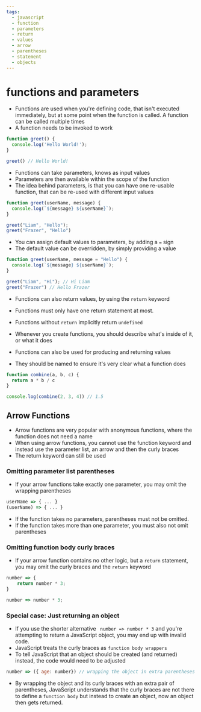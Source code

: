 ```yaml
---
tags:
  - javascript
  - function
  - parameters
  - return
  - values
  - arrow
  - parentheses
  - statement
  - objects
---
```

# functions and parameters

* Functions are used when you're defining code, that isn't executed immediately, but at some point when the function is called. A function can be called multiple times
* A function needs to be invoked to work

```js
function greet() {
  console.log('Hello World!');
}

greet() // Hello World!
```

* Functions can take parameters, knows as input values
* Parameters are then available within the scope of the function
* The idea behind parameters, is that you can have one re-usable function, that can be re-used with different input values
```js
function greet(userName, message) {
  console.log(`${message} ${userName}`);
}

greet("Liam", "Hello");
greet("Frazer", "Hello")
```

* You can assign default values to parameters, by adding a `=` sign
* The default value can be overridden, by simply providing a value
```js
function greet(userName, message = "Hello") {
  console.log(`${message} ${userName}`);
}

greet("Liam", "Hi"); // Hi Liam
greet("Frazer") // Hello Frazer
```

* Functions can also return values, by using the `return` keyword
* Functions must only have one return statement at most.
* Functions without `return` implicitly return `undefined`

* Whenever you create functions, you should describe what's inside of it, or what it does
* Functions can also be used for producing and returning values
* They should be named to ensure it's very clear what a function does

```js
function combine(a, b, c) {
  return a * b / c
}

console.log(combine(2, 3, 4)) // 1.5
```

## Arrow Functions
* Arrow functions are very popular with anonymous functions, where the function does not need a name
* When using arrow functions, you cannot use the function keyword and instead use the parameter list, an arrow and then the curly braces
* The return keyword can still be used

### Omitting parameter list parentheses
* If your arrow functions take exactly one parameter, you may omit the wrapping parentheses
```js
userName => { ... }
(userName) => { ... }
```
* If the function takes no parameters, parentheses must not be omitted.
* If the function takes more than one parameter, you must also not omit parentheses

### Omitting function body curly braces
* If your arrow function contains no other logic, but a `return` statement, you may omit the curly braces and the `return` keyword
```js
number => {
	return number * 3;
}

number => number * 3;
```

### Special case: Just returning an object
* If you use the shorter alternative ` number => number * 3`  and you're attempting to return a JavaScript object, you may end up with invalid code.
* JavaScript treats the curly braces as `function body wrappers`
* To tell JavaScript that an object should be created (and returned) instead, the code would need to be adjusted
```js
number => ({ age: number}) // wrapping the object in extra parentheses
```
* By wrapping the object and its curly braces with an extra pair of parentheses, JavaScript understands that the curly braces are not there to define a `function body` but instead to create an object, now an object then gets returned.

